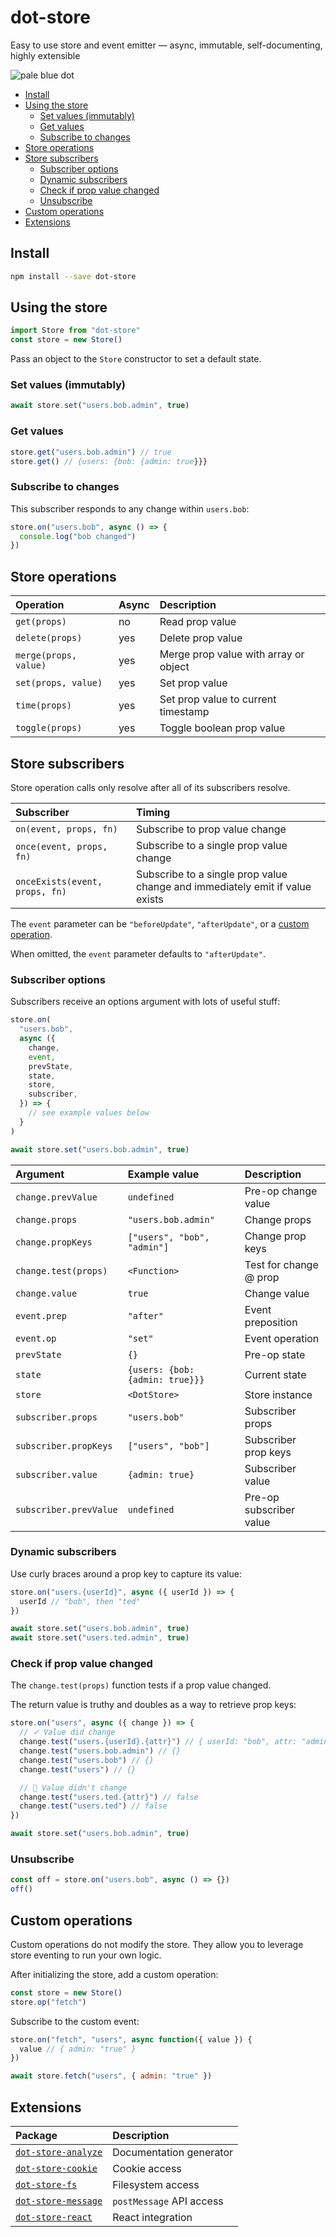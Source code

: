 # dot-store

Easy to use store and event emitter — async, immutable, self-documenting, highly extensible

![pale blue dot](https://qph.fs.quoracdn.net/main-qimg-347d2c178e6bf511ee5b91e8276c79fa)

<!-- START doctoc generated TOC please keep comment here to allow auto update -->
<!-- DON'T EDIT THIS SECTION, INSTEAD RE-RUN doctoc TO UPDATE -->

- [Install](#install)
- [Using the store](#using-the-store)
  - [Set values (immutably)](#set-values-immutably)
  - [Get values](#get-values)
  - [Subscribe to changes](#subscribe-to-changes)
- [Store operations](#store-operations)
- [Store subscribers](#store-subscribers)
  - [Subscriber options](#subscriber-options)
  - [Dynamic subscribers](#dynamic-subscribers)
  - [Check if prop value changed](#check-if-prop-value-changed)
  - [Unsubscribe](#unsubscribe)
- [Custom operations](#custom-operations)
- [Extensions](#extensions)

<!-- END doctoc generated TOC please keep comment here to allow auto update -->

## Install

```bash
npm install --save dot-store
```

## Using the store

```js
import Store from "dot-store"
const store = new Store()
```

Pass an object to the `Store` constructor to set a default state.

### Set values (immutably)

```js
await store.set("users.bob.admin", true)
```

### Get values

```js
store.get("users.bob.admin") // true
store.get() // {users: {bob: {admin: true}}}
```

### Subscribe to changes

This subscriber responds to any change within `users.bob`:

```js
store.on("users.bob", async () => {
  console.log("bob changed")
})
```

## Store operations

| Operation             | Async | Description                           |
| :-------------------- | :---- | :------------------------------------ |
| `get(props)`          | no    | Read prop value                       |
| `delete(props)`       | yes   | Delete prop value                     |
| `merge(props, value)` | yes   | Merge prop value with array or object |
| `set(props, value)`   | yes   | Set prop value                        |
| `time(props)`         | yes   | Set prop value to current timestamp   |
| `toggle(props)`       | yes   | Toggle boolean prop value             |

## Store subscribers

Store operation calls only resolve after all of its subscribers resolve.

| Subscriber                     | Timing                                                                       |
| :----------------------------- | :--------------------------------------------------------------------------- |
| `on(event, props, fn)`         | Subscribe to prop value change                                               |
| `once(event, props, fn)`       | Subscribe to a single prop value change                                      |
| `onceExists(event, props, fn)` | Subscribe to a single prop value change and immediately emit if value exists |

The `event` parameter can be `"beforeUpdate"`, `"afterUpdate"`, or a [custom operation](#custom-operations).

When omitted, the `event` parameter defaults to `"afterUpdate"`.

### Subscriber options

Subscribers receive an options argument with lots of useful stuff:

```js
store.on(
  "users.bob",
  async ({
    change,
    event,
    prevState,
    state,
    store,
    subscriber,
  }) => {
    // see example values below
  }
)

await store.set("users.bob.admin", true)
```

| Argument               | Example value                   | Description             |
| :--------------------- | :------------------------------ | :---------------------- |
| `change.prevValue`     | `undefined`                     | Pre-op change value     |
| `change.props`         | `"users.bob.admin"`             | Change props            |
| `change.propKeys`      | `["users", "bob", "admin"]`     | Change prop keys        |
| `change.test(props)`   | `<Function>`                    | Test for change @ prop  |
| `change.value`         | `true`                          | Change value            |
| `event.prep`           | `"after"`                       | Event preposition       |
| `event.op`             | `"set"`                         | Event operation         |
| `prevState`            | `{}`                            | Pre-op state            |
| `state`                | `{users: {bob: {admin: true}}}` | Current state           |
| `store`                | `<DotStore>`                    | Store instance          |
| `subscriber.props`     | `"users.bob"`                   | Subscriber props        |
| `subscriber.propKeys`  | `["users", "bob"]`              | Subscriber prop keys    |
| `subscriber.value`     | `{admin: true}`                 | Subscriber value        |
| `subscriber.prevValue` | `undefined`                     | Pre-op subscriber value |

### Dynamic subscribers

Use curly braces around a prop key to capture its value:

```js
store.on("users.{userId}", async ({ userId }) => {
  userId // "bob", then "ted"
})

await store.set("users.bob.admin", true)
await store.set("users.ted.admin", true)
```

### Check if prop value changed

The `change.test(props)` function tests if a prop value changed.

The return value is truthy and doubles as a way to retrieve prop keys:

```js
store.on("users", async ({ change }) => {
  // ✓ Value did change
  change.test("users.{userId}.{attr}") // { userId: "bob", attr: "admin" }
  change.test("users.bob.admin") // {}
  change.test("users.bob") // {}
  change.test("users") // {}

  // ⃠ Value didn't change
  change.test("users.ted.{attr}") // false
  change.test("users.ted") // false
})

await store.set("users.bob.admin", true)
```

### Unsubscribe

```js
const off = store.on("users.bob", async () => {})
off()
```

## Custom operations

Custom operations do not modify the store. They allow you to leverage store eventing to run your own logic.

After initializing the store, add a custom operation:

```js
const store = new Store()
store.op("fetch")
```

Subscribe to the custom event:

```js
store.on("fetch", "users", async function({ value }) {
  value // { admin: "true" }
})

await store.fetch("users", { admin: "true" })
```

## Extensions

| Package                                                                                                 | Description              |
| :------------------------------------------------------------------------------------------------------ | :----------------------- |
| [`dot-store-analyze`](https://github.com/invrs/dot-store/tree/master/packages/dot-store-analyze#readme) | Documentation generator  |
| [`dot-store-cookie`](https://github.com/invrs/dot-store/tree/master/packages/dot-store-cookie#readme)   | Cookie access            |
| [`dot-store-fs`](https://github.com/invrs/dot-store/tree/master/packages/dot-store-fs#readme)           | Filesystem access        |
| [`dot-store-message`](https://github.com/invrs/dot-store/tree/master/packages/dot-store-message#readme) | `postMessage` API access |
| [`dot-store-react`](https://github.com/invrs/dot-store/tree/master/packages/dot-store-react#readme)     | React integration        |
